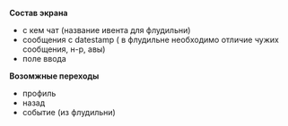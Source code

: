 **Состав экрана**
* с кем чат (название ивента для флудильни)
* сообщения с datestamp ( в флудильне необходимо отличие чужих сообщения, н-р, авы)
* поле ввода

**Возомжные переходы**
* профиль
* назад
* событие (из флудильни)
